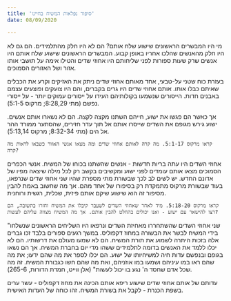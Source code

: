 ```yaml
---
title: 'סיפור נפלאות המשיח בחיינו'
date: 08/09/2020

---
```


מי היו המבשרים הראשונים שישוע שלח אותם? הם לא היו חלק מהתלמידים. הם גם לא היו חלק מהאנשים שהלכו אחריו באופן קבוע. המבשרים הראשונים שישוע שלח אותם היו אנשים שרק שעות ספורות לפני שליחותם היו אחוזי שדים והטילו אימה על תושבי אותו אזור ושל האזורים הסמוכים.

בעזרת כוח שטני על-טבעי, אחד מאותם אחוזי שדים ניתק את האזיקים וקרע את הכבלים שאיתם כבלו אותו. אותם אחוזי שדים היו גרים בקברים, והם היו צועקים ופוצעים עצמם באבנים חדות. הייסורים שנשמעו בקולותיהם העידו על ייסורים עמוקים יותר - על ייסורי נפשם (מתי 8:28,29; מרקוס 5:1-5).

אך כאשר הם פגשו את ישוע, חייהם השתנו מקצה לקצה. הם לא נשארו אותם אנשים. ישוע גירש מגופם את השדים שייסרו אותם אל תוך עדר חזירים, שהסתער ממורד ההר אל הים (מתי 8:32-34; מרקוס 5:13,14).

`קראו מרקוס 5:1-17. מה קרה לאותם אחוזי שדים ומה מצאו אנשי האזור כשבאו לראות מה קרה?`

אחוזי השדים היו עתה בריות חדשות - אנשים שהשתנו בכוחו של המשיח. אנשי הכפרים הסמוכים מצאו אותם עומדים לפני ישוע ומקשיבים בקשב רק לכל מילה שיצאה מפיו של אדונם החדש. יש לשים לב לכך שבשורת מתי מספרת שהיו שני אחוזי שדים שנרפאו, בעוד שבשורת מרקוס מתמקדת רק בסיפורו של אחד מהם. אך מה שחשוב באמת להבין מסיפור זה הוא שישוע שיקם אותם פיזית, שכלית, רגשית ורוחנית.

`קראו מרקוס 5:18-20. מיד לאחר שאחוזי השדים לשעבר קיבלו את המשיח וחזרו בתשובה, הם רצו להישאר עם ישוע - ואנו יכולים בהחלט להבין אותם. אך מה המשיח מצווה עליהם לעשות?`

"שני אחוזי השדים שהשתחררו מאחיזת השדים ונרפאו היו השליחים הראשונים שנשלחו בידי המשיח לבשר את הבשורה במחוז דקפוליס. במשך רגעים ספורים בלבד זכו גברים אלה בזכות היתרה לשמוע את תורת המשיח. הם לא שמעו מעולם את דרשותיו. הם לא יכלו ללמד את האנשים בדומה לתלמידים ששהו מדי יום בחברת המשיח. אך הם נשאו בגופם ובנפשם עדות חיה למשיחיותו של ישוע. הם יכלו לספר את מה שהם ידעו; את מה שהם ראו במו עיניהם ושמעו במו אוזניהם, ואת מה שהם חשו כגבורת המשיח. זה מה שכל אדם שחסד ה' נגע בו יכול לעשות" (אלן ווייט, חמדת הדורות, 265-6).

עדותם של אותם אחוזי שדים שישוע ריפא אותם הכינה את מחוז דקפוליס - עשר ערים בשפת הכנרת - לקבל את בשורת המשיח. זהו כוחה של העדות האישית.